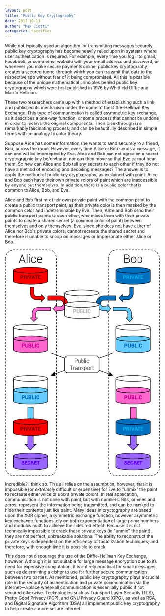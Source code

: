 ```yaml
---
layout: post
title: "Public Key Cryptography"
date: 2012-10-13
author: "Max Ciotti"
categories: Specifics
---
```


While not typically used an algorithm for transmitting messages securely, public key cryptography has become heavily relied upon in systems where user authentication is required. For example, every time you log into gmail, Facebook, or some other website with your email address and password, or whenever you make secure payments online, public key cryptography creates a secured tunnel through which you can transmit that data to the respective app without fear of it being compromised. All this is possible because of the unique mathematical principles behind public key cryptography which were first published in 1976 by Whitfield Diffie and Martin Hellman.

These two researchers came up with a method of establishing such a link, and published its mechanism under the name of the Diffie-Hellman Key Exchange. This type of communication is called asymmetric key exchange, as it describes a one-way function, or some process that cannot be undone in order to receive the original components. Their breakthrough is a remarkably fascinating process, and can be beautifully described in simple terms with an analogy to color theory.

Suppose Alice has some information she wants to send securely to a friend, Bob, across the room. However, every time Alice or Bob sends a message, it can and will be intercepted by Eve. Alice and Bob can not agree on a secret cryptographic key beforehand, nor can they move so that Eve cannot hear them. So how can Alice and Bob tell any secrets to each other if they do not have a method of encoding and decoding messages? The answer is to apply the method of public key cryptography, as explained with paint. Alice and Bob each have their own private colors of paint which are inaccessible by anyone but themselves. In addition, there is a public color that is common to Alice, Bob, and Eve.

Alice and Bob first mix their own private paint with the common paint to create a public transport paint, as their private color is then masked by the common color and indeterminable by Eve. Then, Alice and Bob send their public transport paints to each other, who mixes them with their private paints to create a shared secret (a common color of paint) between themselves and only themselves. Eve, since she does not have either of Alice nor Bob's private colors, cannot recreate the shared secret and therefore is unable to snoop on messages or impersonate either Alice or Bob.

![Diagram of the Diffie-Hellman Key Exchange](/img/diffie-hellman-paint.png)

Incredible? I think so. This all relies on the assumption, however, that it is impossible (or *extremely* difficult or expensive) for Eve to "unmix" the paint to recreate either Alice or Bob's private colors. In real application, communication is not done with paint, but with numbers. Bits, or ones and zeros, represent the information being transmitted, and can be masked to hide their contents just like paint. Many ideas in cryptography are based upon the XOR cipher, a symmetric exchange function, however asymmetric key exchange functions rely on both exponentiation of large prime numbers and modulus math to achieve their desired effect. Because it is not technically impossible to crack these private keys (to "unmix" the paint), they are not perfect, unbreakable solutions. The ability to reconstruct the private keys is dependent on the efficiency of factorization techniques, and therefore, with enough time it is possible to crack.

This does not discourage the use of the Diffie-Hellman Key Exchange, however. Although it is not suitable for large message encryption due to its need for expensive computation, it is entirely practical for small messages, such as determining a cipher to use for further secure communication between two parties. As mentioned, public key cryptography plays a crucial role in the security of authentication and private communication via the internet&mdash;a place where all communication is essentially public if not secured otherwise. Technologies such as Transport Layer Security (TLS), Pretty Good Privacy (PGP), and GNU Privacy Guard (GPG), as well as RSA, and Digital Signature Algorithm (DSA) all implement public key cryptography to help create a more secure internet.
